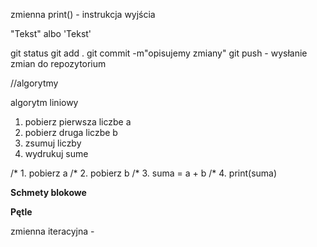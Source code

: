 zmienna
print() - instrukcja wyjścia

"Tekst" albo 'Tekst'

git status 
git add .
git commit -m"opisujemy zmiany"
git push - wysłanie zmian do repozytorium

//algorytmy

algorytm liniowy
1. pobierz pierwsza liczbe a
2. pobierz druga liczbe b
3. zsumuj liczby
4. wydrukuj sume

/* 1. pobierz a
/* 2. pobierz b
/* 3. suma = a + b
/* 4. print(suma)

**Schmety blokowe**

**Pętle**

zmienna iteracyjna - 
